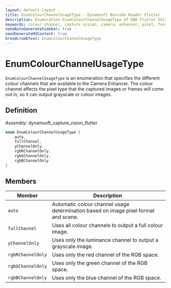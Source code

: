 ```yaml
---
layout: default-layout
title: EnumColourChannelUsageType - Dynamsoft Barcode Reader Flutter
description: Enumeration EnumColourChannelUsageType of DBR Flutter Edition defines the available colour channels for the Camera Enhancer to use when capturing images or frames
keywords: colour channel, capture vision, camera, enhancer, pixel, format
needAutoGenerateSidebar: true
needGenerateH3Content: true
breadcrumbText: EnumColourChannelUsageType
---
```


# EnumColourChannelUsageType

`EnumColourChannelUsageType` is an enumeration that specifies the different colour channels that are available to the Camera Enhancer. The colour channel affects the pixel type that the captured images or frames will come out in, so it can output grayscale or colour images.

## Definition

*Assembly:* dynamsoft_capture_vision_flutter

```dart
enum EnumColourChannelUsageType {
    auto,
    fullChannel,
    yChannelOnly,
    rgbRChannelOnly,
    rgbGChannelOnly,
    rgbBChannelOnly
}
```

## Members

| Member | Description |
| ------ | ----------- |
| `auto` | Automatic colour channel usage determination based on image pixel format and scene. |
| `fullChannel` | Uses all colour channels to output a full colour image. |
| `yChannelOnly` | Uses only the luminance channel to output a grayscale image. |
| `rgbRChannelOnly` | Uses only the red channel of the RGB space. |
| `rgbGChannelOnly` | Uses only the green channel of the RGB space. |
| `rgbBChannelOnly` | Uses only the blue channel of the RGB space. |
